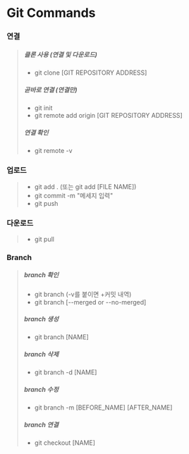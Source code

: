 # Git Commands

###   연결
>##### 클론 사용 (연결 및 다운로드)
>  - git clone [GIT REPOSITORY ADDRESS]
>##### 곧바로 연결 (연결만)
>  - git init
>  - git remote add origin [GIT REPOSITORY ADDRESS]
>##### 연결 확인
>  - git remote -v

###   업로드
>- git add . (또는 git add [FILE NAME])
>- git commit -m "메세지 입력"
>- git push

###   다운로드
>- git pull

###   Branch
>##### branch 확인
>  - git branch (-v를 붙이면 +커밋 내역)
>  - git branch [--merged or --no-merged]
>##### branch 생성
>  - git branch [NAME]
>##### branch 삭제
>  - git branch -d [NAME]
>##### branch 수정
>  - git branch -m [BEFORE_NAME] [AFTER_NAME]
>##### branch 연결
>  - git checkout [NAME]
